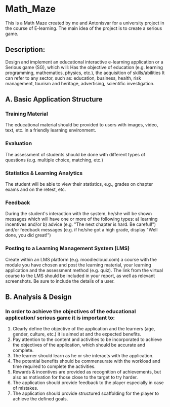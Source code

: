 # Math_Maze
This is a Math Maze created by me and Antonisvar for a university project in the course of  E-learning. The main idea of the project is to create a serious game.

## Description:
Design and implement an educational interactive e-learning application or a Serious game (SG), which will:
Has the objective of education (e.g. learning programming, mathematics, physics, etc.), the acquisition of skills/abilities 
It can refer to any sector, such as: education, business, health, risk management, tourism and heritage, advertising, scientific investigation.

## Α. Basic Application Structure

### Training Material
The educational material should be provided to users with images, video, text, etc. in a friendly learning environment.

### Evaluation
The assessment of students should be done with different types of questions (e.g. multiple choice, matching, etc.)

### Statistics & Learning Analytics
The student will be able to view their statistics, e.g., grades on chapter exams and on the retest, etc.

### Feedback
During the student's interaction with the system, he/she will be shown messages which will have one or more of the following types:
a) learning incentives and/or 
b) advice (e.g. "The next chapter is hard. Be careful!") and/or feedback messages (e.g. if he/she got a high grade, display "Well done, you did great!")

### Posting to a Learning Management System (LMS)
Create within an LMS platform (e.g. moodlecloud.com) a course with the module you have chosen and post the learning material, your learning application and the assessment method (e.g. quiz). 
The link from the virtual course to the LMS should be included in your report, as well as relevant screenshots. Be sure to include the details of a user.

## Β. Analysis & Design

### In order to achieve the objectives of the educational application/ serious game it is important to:

1) Clearly define the objective of the application and the learners (age, gender, culture, etc.) it is aimed at and the expected benefits.
2) Pay attention to the content and activities to be incorporated to achieve the objectives of the application, which should be accurate and complete.
3) The learner should learn as he or she interacts with the application.
4) The potential benefits should be commensurate with the workload and time required to complete the activities.
5) Rewards & incentives are provided as recognition of achievements, but also as motivation for those close to the target to try harder.
6) The application should provide feedback to the player especially in case of mistakes.
7) The application should provide structured scaffolding for the player to achieve the defined goals.
